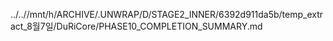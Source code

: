 ../..//mnt/h/ARCHIVE/.UNWRAP/D/STAGE2_INNER/6392d911da5b/temp_extract_8월7일/DuRiCore/PHASE10_COMPLETION_SUMMARY.md